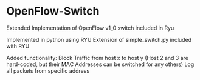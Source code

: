 # OpenFlow-Switch
Extended Implementation of OpenFlow v1_0 switch included in Ryu

Implemented in python using RYU
Extension of simple_switch.py included with RYU

Added functionality:
Block Traffic from host x to host y (Host 2 and 3 are hard-coded, but their MAC Addresses can be switched for any others)
Log all packets from specific address
